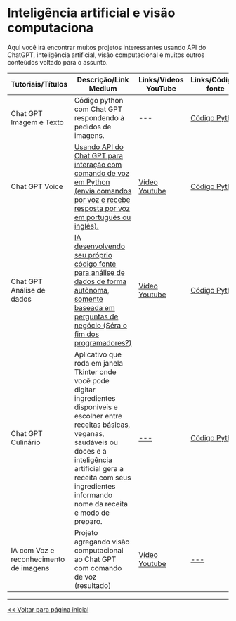 # Inteligência artificial e visão computaciona
Aqui você irá encontrar muitos projetos interessantes usando API do ChatGPT, inteligência artificial, visão computacional e muitos outros conteúdos voltado para o assunto.

| Tutoriais/Títulos    | Descrição/Link Medium  | Links/Vídeos YouTube | Links/Códigos fonte |
| --- | --- | --- | --- |
| Chat GPT Imagem e Texto | Código python com Chat GPT respondendo à pedidos de imagens. | --- | [Código Python](https://github.com/dev-daniel-amorim/Topico-ChatGPT/blob/main/GPT_resposta_imagens/main.py) | 
| Chat GPT Voice| [Usando API do Chat GPT para interação com comando de voz em Python (envia comandos por voz e recebe resposta por voz em português ou inglês).](https://medium.com/@dev.daniel.amorim/assistente-com-chat-gpt-6512c606a28e) | [Vídeo Youtube](https://youtu.be/xnphE8xgm2s) | [Código Python](https://github.com/dev-daniel-amorim/Topico-ChatGPT/blob/main/ChatGPT_Voice/main.py) |
| Chat GPT Análise de dados | [IA desenvolvendo seu próprio código fonte para análise de dados de forma autônoma, somente baseada em perguntas de negócio (Séra o fim dos programadores?)](https://medium.com/@dev.daniel.amorim/chat-gpt-programando-em-python-c2a1802fe959) | [Vídeo Youtube](https://youtu.be/k1FBwJ5Y_cE) | [Código Python](https://github.com/dev-daniel-amorim/Topico-ChatGPT/blob/main/ChatGPT_AD/main.py) |
| Chat GPT Culinário | Aplicativo que roda em janela Tkinter onde você pode digitar ingredientes disponíveis e escolher entre receitas básicas, veganas, saudáveis ou doces e a inteligência artificial gera a receita com seus ingredientes informando nome da receita e modo de preparo. | [---]() | [Código Python](https://github.com/dev-daniel-amorim/Topico-ChatGPT/blob/main/ChatGPT_Culinario/main.py) |
| IA com Voz e reconhecimento de imagens | Projeto agregando visão computacional ao Chat GPT com comando de voz (resultado) | [Vídeo Youtube](https://youtu.be/xKAxkkp8htU) | [---]() |

<hr>

[<< Voltar para página inicial](https://github.com/dev-daniel-amorim)
